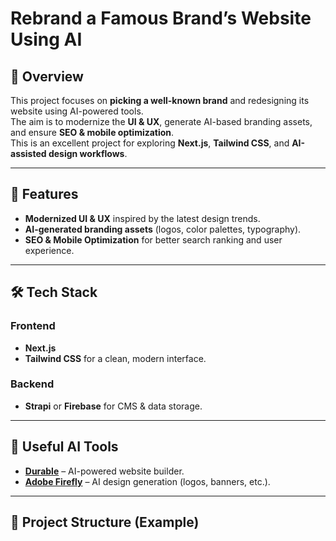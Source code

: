 # Rebrand a Famous Brand’s Website Using AI

## 📌 Overview
This project focuses on **picking a well-known brand** and redesigning its website using AI-powered tools.  
The aim is to modernize the **UI & UX**, generate AI-based branding assets, and ensure **SEO & mobile optimization**.  
This is an excellent project for exploring **Next.js**, **Tailwind CSS**, and **AI-assisted design workflows**.

---

## 🚀 Features
- **Modernized UI & UX** inspired by the latest design trends.
- **AI-generated branding assets** (logos, color palettes, typography).
- **SEO & Mobile Optimization** for better search ranking and user experience.

---

## 🛠 Tech Stack

### Frontend
- **Next.js**
- **Tailwind CSS** for a clean, modern interface.

### Backend
- **Strapi** or **Firebase** for CMS & data storage.

---

## 📌 Useful AI Tools
- **[Durable](https://durable.co/)** – AI-powered website builder.
- **[Adobe Firefly](https://www.adobe.com/sensei/generative-ai/firefly.html)** – AI design generation (logos, banners, etc.).

---

## 📂 Project Structure (Example)
